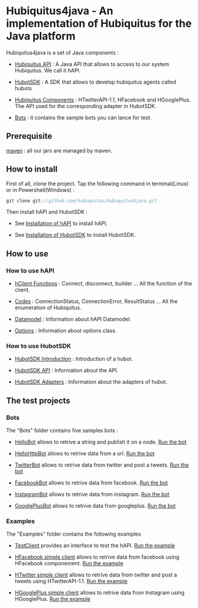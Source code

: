 # Hubiquitus4java - An implementation of Hubiquitus for the Java platform

Hubiquitus4java is a set of Java components :

* [Hubiquitus API](https://github.com/hubiquitus/hubiquitus4java/tree/master/hapi) : A Java API that allows to access to our system Hubiquitus. We call it hAPI.

* [HubotSDK](https://github.com/hubiquitus/hubiquitus4java/tree/master/HubotsSDK) : A SDK that allows to develop hubiquitus agents called hubots

* [Hubiquitus Components](https://github.com/hubiquitus/hubiquitus4java/tree/master/HubiquitusComponents) : HTwitterAPI-1.1, HFacebook and HGooglePlus. The API used for the corresponding adapter in HubotSDK.

* [Bots](https://github.com/hubiquitus/hubiquitus4java/tree/master/Bots) : it contains the sample bots you can lance for test.


## Prerequisite

[maven](http://maven.apache.org/) : all our jars are managed by maven.

## How to install

First of all, clone the project.
Tap the following command in terminal(Linux) or in Powershell(Windows) : 

```js
git clone git://github.com/hubiquitus/hubiquitus4java.git
```

Then install hAPI and HubotSDK : 

 * See [Installation of hAPI](https://github.com/hubiquitus/hubiquitus4java/blob/master/doc/hAPI/installation_hapi.md) to install hAPI.

 * See [Installation of HubotSDK](https://github.com/hubiquitus/hubiquitus4java/blob/master/doc/HubotSDK/installation_HubotSDK.md) to install HubotSDK.


## How to use

### How to use hAPI

 * [hClient Functions](https://github.com/hubiquitus/hubiquitus4java/blob/master/doc/hAPI/HClient_functions.md) : Connect, disconnect, builder ... All the function of the client.

 * [Codes](https://github.com/hubiquitus/hubiquitus4java/blob/master/doc/hAPI/Codes.md) : ConnectionStatus, ConnectionError, ResultStatus ... All the enumeration of Hubiquitus.

 * [Datamodel](https://github.com/hubiquitus/hubiquitus4java/blob/master/doc/hAPI/hAPI_Datamodel.md) : Information about hAPI Datamodel.

 * [Options](https://github.com/hubiquitus/hubiquitus4java/blob/master/doc/hAPI/Options.md) : Information about options class.



### How to use HubotSDK

 * [HubotSDK Introduction](https://github.com/hubiquitus/hubiquitus4java/blob/master/doc/HubotSDK/HubotSDKIntroduction.md) : Introduction of a hubot.

 * [HubotSDK API](https://github.com/hubiquitus/hubiquitus4java/blob/master/doc/HubotSDK/HubotSDK_API.md) : Information about the API.
 
 * [HubotSDK Adapters](https://github.com/hubiquitus/hubiquitus4java/blob/master/doc/HubotSDK/HubotsdkAdapters.md) : Information about the adapters of hubot.

 


## The test projects

### Bots

The "Bots" folder contains five samples bots :

* [HelloBot](https://github.com/hubiquitus/hubiquitus4java/tree/master/Bots/HelloBot) allows to retrive a string and publish it on a node.  [Run the bot](https://github.com/hubiquitus/hubiquitus4java/blob/master/doc/Bots/installation_HelloBot.md) 

* [HelloHttpBot](https://github.com/hubiquitus/hubiquitus4java/tree/master/Bots/HelloHttpBot) allows to retrive data from a url.  [Run the bot](https://github.com/hubiquitus/hubiquitus4java/blob/master/doc/Bots/installation_HelloHttpBot.md) 

* [TwitterBot](https://github.com/hubiquitus/hubiquitus4java/tree/master/Bots/TwitterBot) allows to retrive data from twitter and post a tweets. [Run the bot](https://github.com/hubiquitus/hubiquitus4java/blob/master/doc/Bots/installation_TwitterBot.md)

* [FacebookBot](https://github.com/hubiquitus/hubiquitus4java/tree/master/Bots/FacebookBot) allows to retrive data from facebook.  [Run the bot](https://github.com/hubiquitus/hubiquitus4java/blob/master/doc/Bots/installation_FacebookBot.md)

* [InstagramBot](https://github.com/hubiquitus/hubiquitus4java/tree/master/Bots/InstagramBot) allows to retrive data from instagram.  [Run the bot](https://github.com/hubiquitus/hubiquitus4java/blob/master/doc/Bots/installation_InstagramBot.md) 

* [GooglePlusBot](https://github.com/hubiquitus/hubiquitus4java/tree/master/Bots/GooglePlusBot) allows to retrive data from googleplus.  [Run the bot](https://github.com/hubiquitus/hubiquitus4java/blob/master/doc/Bots/installation_GooglePlusBot.md) 



### Examples

The "Examples" folder contains the following examples

* [TestClient](https://github.com/hubiquitus/hubiquitus4java/tree/master/Examples/TestClient) provides an interface to test the hAPI.  [Run the example](https://github.com/hubiquitus/hubiquitus4java/blob/master/doc/Examples/TestClient.md)

* [HFacebook simple client](https://github.com/hubiquitus/hubiquitus4java/tree/master/Examples/HFacebookSimpleClient) allows to retrive data from facebook using HFacebook componement.  [Run the example](https://github.com/hubiquitus/hubiquitus4java/blob/master/doc/Examples/HFacebookSimpleClient.md) 

* [HTwitter simple client](https://github.com/hubiquitus/hubiquitus4java/tree/master/Examples/HTwitterSimplesClients) allows to retrive data from twitter and post a tweets using HTwitterAPI-1.1.  [Run the example](https://github.com/hubiquitus/hubiquitus4java/blob/master/doc/Examples/HTwitterSimpleClient.md)

* [HGooglePlus simple client](https://github.com/hubiquitus/hubiquitus4java/tree/master/Examples/HGooglePlusSimpleClient) allows to retrive data from Instagram using HGooglePlus.  [Run the example](https://github.com/hubiquitus/hubiquitus4java/blob/master/doc/Examples/HGooglePlusSimpleClient.md)

